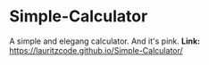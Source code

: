 # Simple-Calculator
A simple and elegang calculator. And it's pink. 
**Link:**
https://lauritzcode.github.io/Simple-Calculator/